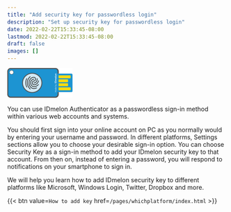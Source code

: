 ```yaml
---
title: "Add security key for passwordless login"
description: "Set up security key for passwordless login"
date: 2022-02-22T15:33:45-08:00
lastmod: 2022-02-22T15:33:45-08:00
draft: false
images: []
---
```


![alt](security-key.png)

You can use IDmelon Authenticator as a passwordless sign-in method within various web accounts and systems.  

You should first sign into your online account on PC as you normally would by entering your username and password. In different platforms, Settings sections allow you to choose your desirable sign-in option. You can choose Security Key as a sign-in method to add your IDmelon security key to that account. From then on, instead of entering a password, you will respond to notifications on your smartphone to sign in.  

We will help you learn how to add IDmelon security key to different platforms like Microsoft, Windows Login, Twitter, Dropbox and more.  

{{< btn value=`How to add key` href=`/pages/whichplatform/index.html` >}}

